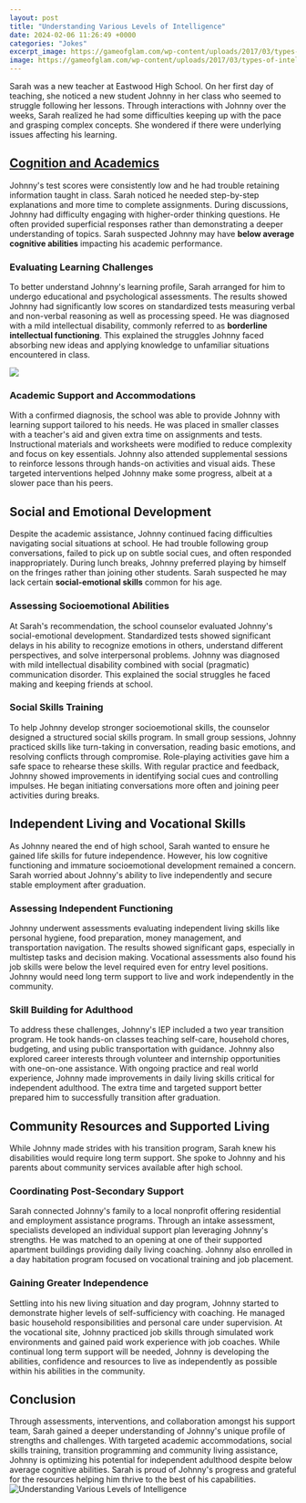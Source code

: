 ```yaml
---
layout: post
title: "Understanding Various Levels of Intelligence"
date: 2024-02-06 11:26:49 +0000
categories: "Jokes"
excerpt_image: https://gameofglam.com/wp-content/uploads/2017/03/types-of-intelligence.jpg
image: https://gameofglam.com/wp-content/uploads/2017/03/types-of-intelligence.jpg
---
```


Sarah was a new teacher at Eastwood High School. On her first day of teaching, she noticed a new student Johnny in her class who seemed to struggle following her lessons. Through interactions with Johnny over the weeks, Sarah realized he had some difficulties keeping up with the pace and grasping complex concepts. She wondered if there were underlying issues affecting his learning.  
## [Cognition and Academics](https://yt.io.vn/collection/alcocer) 
Johnny's test scores were consistently low and he had trouble retaining information taught in class. Sarah noticed he needed step-by-step explanations and more time to complete assignments. During discussions, Johnny had difficulty engaging with higher-order thinking questions. He often provided superficial responses rather than demonstrating a deeper understanding of topics. Sarah suspected Johnny may have **below average cognitive abilities** impacting his academic performance. 
### Evaluating Learning Challenges
To better understand Johnny's learning profile, Sarah arranged for him to undergo educational and psychological assessments. The results showed Johnny had significantly low scores on standardized tests measuring verbal and non-verbal reasoning as well as processing speed. He was diagnosed with a mild intellectual disability, commonly referred to as **borderline intellectual functioning**. This explained the struggles Johnny faced absorbing new ideas and applying knowledge to unfamiliar situations encountered in class. 

![](https://www.researchgate.net/profile/Arshad-Mahmood-8/publication/305265106/figure/fig1/AS:669533123670035@1536640544676/Three-levels-of-Human-Intelligence-System.png)
### Academic Support and Accommodations  
With a confirmed diagnosis, the school was able to provide Johnny with learning support tailored to his needs. He was placed in smaller classes with a teacher's aid and given extra time on assignments and tests. Instructional materials and worksheets were modified to reduce complexity and focus on key essentials. Johnny also attended supplemental sessions to reinforce lessons through hands-on activities and visual aids. These targeted interventions helped Johnny make some progress, albeit at a slower pace than his peers.
## **Social and Emotional Development**
Despite the academic assistance, Johnny continued facing difficulties navigating social situations at school. He had trouble following group conversations, failed to pick up on subtle social cues, and often responded inappropriately. During lunch breaks, Johnny preferred playing by himself on the fringes rather than joining other students. Sarah suspected he may lack certain **social-emotional skills** common for his age. 
### Assessing Socioemotional Abilities  
At Sarah's recommendation, the school counselor evaluated Johnny's social-emotional development. Standardized tests showed significant delays in his ability to recognize emotions in others, understand different perspectives, and solve interpersonal problems. Johnny was diagnosed with mild intellectual disability combined with social (pragmatic) communication disorder. This explained the social struggles he faced making and keeping friends at school.
### Social Skills Training
To help Johnny develop stronger socioemotional skills, the counselor designed a structured social skills program. In small group sessions, Johnny practiced skills like turn-taking in conversation, reading basic emotions, and resolving conflicts through compromise. Role-playing activities gave him a safe space to rehearse these skills. With regular practice and feedback, Johnny showed improvements in identifying social cues and controlling impulses. He began initiating conversations more often and joining peer activities during breaks.
## **Independent Living and Vocational Skills** 
As Johnny neared the end of high school, Sarah wanted to ensure he gained life skills for future independence. However, his low cognitive functioning and immature socioemotional development remained a concern. Sarah worried about Johnny's ability to live independently and secure stable employment after graduation.
### Assessing Independent Functioning 
Johnny underwent assessments evaluating independent living skills like personal hygiene, food preparation, money management, and transportation navigation. The results showed significant gaps, especially in multistep tasks and decision making. Vocational assessments also found his job skills were below the level required even for entry level positions. Johnny would need long term support to live and work independently in the community. 
### Skill Building for Adulthood
To address these challenges, Johnny's IEP included a two year transition program. He took hands-on classes teaching self-care, household chores, budgeting, and using public transportation with guidance. Johnny also explored career interests through volunteer and internship opportunities with one-on-one assistance. With ongoing practice and real world experience, Johnny made improvements in daily living skills critical for independent adulthood. The extra time and targeted support better prepared him to successfully transition after graduation.
## **Community Resources and Supported Living** 
While Johnny made strides with his transition program, Sarah knew his disabilities would require long term support. She spoke to Johnny and his parents about community services available after high school. 
### Coordinating Post-Secondary Support 
Sarah connected Johnny's family to a local nonprofit offering residential and employment assistance programs. Through an intake assessment, specialists developed an individual support plan leveraging Johnny's strengths. He was matched to an opening at one of their supported apartment buildings providing daily living coaching. Johnny also enrolled in a day habitation program focused on vocational training and job placement. 
### Gaining Greater Independence  
Settling into his new living situation and day program, Johnny started to demonstrate higher levels of self-sufficiency with coaching. He managed basic household responsibilities and personal care under supervision. At the vocational site, Johnny practiced job skills through simulated work environments and gained paid work experience with job coaches. While continual long term support will be needed, Johnny is developing the abilities, confidence and resources to live as independently as possible within his abilities in the community.
## **Conclusion**
Through assessments, interventions, and collaboration amongst his support team, Sarah gained a deeper understanding of Johnny's unique profile of strengths and challenges. With targeted academic accommodations, social skills training, transition programming and community living assistance, Johnny is optimizing his potential for independent adulthood despite below average cognitive abilities. Sarah is proud of Johnny's progress and grateful for the resources helping him thrive to the best of his capabilities.
![Understanding Various Levels of Intelligence](https://gameofglam.com/wp-content/uploads/2017/03/types-of-intelligence.jpg)